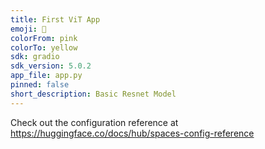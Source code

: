 ```yaml
---
title: First ViT App
emoji: 🏃
colorFrom: pink
colorTo: yellow
sdk: gradio
sdk_version: 5.0.2
app_file: app.py
pinned: false
short_description: Basic Resnet Model
---
```


Check out the configuration reference at https://huggingface.co/docs/hub/spaces-config-reference
